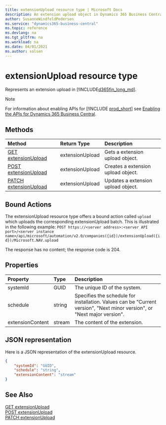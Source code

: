 ```yaml
---
title: extensionUpload resource type | Microsoft Docs
description: An extension upload object in Dynamics 365 Business Central.
author: SusanneWindfeldPedersen
ms.service: "dynamics365-business-central"
ms.topic: reference
ms.devlang: na
ms.tgt_pltfrm: na
ms.workload: na
ms.date: 04/01/2021
ms.author: solsen
---
```


# extensionUpload resource type

<!-- START>DO_NOT_EDIT -->
<!-- IMPORTANT:Do not edit any of the content between here and the END>DO_NOT_EDIT. -->
Represents an extension upload in [!INCLUDE[d365fin_long_md](../../includes/d365fin_long_md.md)].

> [!NOTE]
> For information about enabling APIs for [!INCLUDE [prod_short](../../includes/prod_short.md)] see [Enabling the APIs for Dynamics 365 Business Central](../../api-reference/v2.0/enabling-apis-for-dynamics-nav.md).


## Methods

| Method | Return Type|Description |
|:--------------------|:-----------|:-------------------------|
|[GET extensionUpload](../api/dynamics_extensionupload_get.md)|extensionUpload|Gets a extension upload object.|
|[POST extensionUpload](../api/dynamics_extensionupload_create.md)|extensionUpload|Creates a extension upload object.|
|[PATCH extensionUpload](../api/dynamics_extensionupload_update.md)|extensionUpload|Updates a extension upload object.|

## Bound Actions

The extensionUpload resource type offers a bound action called `upload` which uploads the corresponding extensionUpload batch.
This is illustrated in the following example:
`POST https://<server address>:<server API port>/<server instance name>/api/microsoft/automation/v2.0/companies({id})/extensionUpload({id})/Microsoft.NAV.upload`

The response has no content; the response code is 204.


## Properties

| Property           | Type   |Description     |
|:-------------------|:-------|:---------------|
|systemId|GUID|The unique ID of the system.|
|schedule|string|Specifies the schedule for installation. Values can be "Current version", "Next minor version", or "Next major version".|
|extensionContent|stream|The content of the extension.|

## JSON representation

Here is a JSON representation of the extensionUpload resource.

```json
{
    "systemId": "GUID",
    "schedule": "string",
    "extensionContent": "stream"
}
```
<!-- IMPORTANT: END>DO_NOT_EDIT -->

## See Also
[GET extensionUpload](../api/dynamics_extensionupload_get.md)  
[POST extensionUpload](../api/dynamics_extensionupload_create.md)  
[PATCH extensionUpload](../api/dynamics_extensionupload_update.md)  
